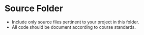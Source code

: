 # Source Folder

- Include only source files pertinent to your project in this folder.
- All code should be document according to course standards.